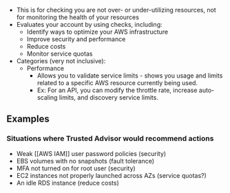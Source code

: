 - This is for checking you are not over- or under-utilizing resources, not for monitoring the health of your resources
- Evaluates your account by using checks, including:
	- Identify ways to optimize your AWS infrastructure
	- Improve security and performance
	- Reduce costs
	- Monitor service quotas
- Categories (very not inclusive):
	- Performance
		- Allows you to validate service limits - shows you usage and limits related to a specific AWS resource currently being used.
		- Ex: For an API, you can modify the throttle rate, increase auto-scaling limits, and discovery service limits.

## Examples
### Situations where Trusted Advisor would recommend actions
- Weak [[AWS IAM]] user password policies (security)
- EBS volumes with no snapshots (fault tolerance)
- MFA not turned on for root user (security)
- EC2 instances not properly launched across AZs (service quotas?)
- An idle RDS instance (reduce costs)
